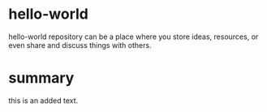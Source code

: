 # hello-world
hello-world repository can be a place where you store ideas, resources, or even share and discuss things with others.

# summary
this is an added text.
